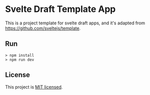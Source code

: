 # Svelte Draft Template App

This is a project template for svelte draft apps, and it's adapted from https://github.com/sveltejs/template.

## Run

```shell
> npm install
> npm run dev
```

## License

This project is [MIT licensed](https://github.com/mistlog/svelte-draft-template/blob/master/LICENSE).

